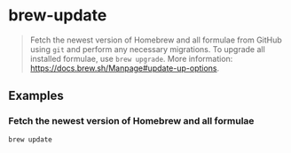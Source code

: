 # brew-update

> Fetch the newest version of Homebrew and all formulae from GitHub using `git` and perform any necessary migrations. To upgrade all installed formulae, use `brew upgrade`. More information: <https://docs.brew.sh/Manpage#update-up-options>.

## Examples

### Fetch the newest version of Homebrew and all formulae

```bash
brew update
```
